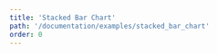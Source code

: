 ```yaml
---
title: 'Stacked Bar Chart'
path: '/documentation/examples/stacked_bar_chart'
order: 0
---
```


<view-source name="StackedBarChart" component="StackedBarChart"></view-source>
